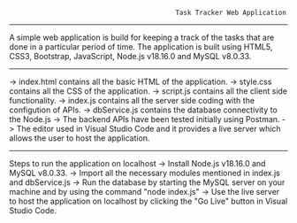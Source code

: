                                               Task Tracker Web Application

-----------------------------------------------------------------------------------------------------------------------------

A simple web application is build for keeping a track of the tasks that are done in a particular period of time.
The application is built using HTML5, CSS3, Bootstrap, JavaScript, Node.js v18.16.0 and MySQL v8.0.33. 

-----------------------------------------------------------------------------------------------------------------------------

-> index.html contains all the basic HTML of the application.
-> style.css contains all the CSS of the application.
-> script.js contains all the client side functionality.
-> index.js contains all the server side coding with the configution of APIs.
-> dbService.js contains the database connectivity to the Node.js
-> The backend APIs have been tested initially using Postman. 
-> The editor used in Visual Studio Code and it provides a live server which allows the user to host the application.

-----------------------------------------------------------------------------------------------------------------------------

Steps to run the application on localhost
-> Install Node.js v18.16.0 and MySQL v8.0.33.
-> Import all the necessary modules mentioned in index.js and dbService.js
-> Run the database by starting the MySQL server on your machine and by using the command "node index.js"
-> Use the live server to host the application on localhost by clicking the "Go Live" button in Visual Studio Code.
